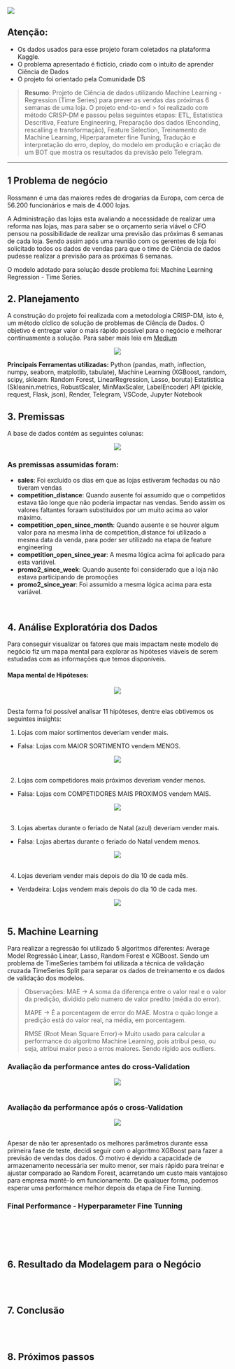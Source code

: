 ![](https://imgur.com/KRHa0qu.png)

## Atenção: 
- Os dados usados para esse projeto foram coletados na plataforma Kaggle. 
- O problema apresentado é fictício, criado com o intuito de aprender Ciência de Dados
- O projeto foi orientado pela Comunidade DS


> **Resumo**: Projeto de Ciência de dados utilizando Machine Learning - Regression (Time Series) para prever as vendas das próximas 6 semanas de uma loja. O projeto end-to-end > foi realizado com método CRISP-DM e passou pelas seguintes etapas: ETL, Estatistica Descritiva, Feature Engineering, Preparação dos dados 
> (Enconding, rescalling e transformação), Feature Selection, Treinamento de Machine Learning, Hiperparameter fine Tuning, Tradução e interpretação do erro, deploy, 
> do modelo em produção e criação de um BOT que mostra os resultados da previsão pelo Telegram.
<hr>


## 1 Problema de negócio
Rossmann é uma das maiores redes de drogarias da Europa, com cerca de 56.200 funcionários e mais de 4.000 lojas. 

A Administração das lojas esta avaliando a necessidade de realizar uma reforma nas lojas, mas para saber se o orçamento seria viável o CFO pensou na possibilidade de realizar uma previsão das próximas 6 semanas de cada loja. Sendo assim após uma reunião com os gerentes de loja foi solicitado todos os dados de vendas para que o time de Ciência de dados pudesse realizar a previsão para as próximas 6 semanas. 

O modelo adotado para solução desde problema foi: Machine Learning Regression - Time Series. 
<br>

## 2. Planejamento

A construção do projeto foi realizada com a metodologia CRISP-DM, isto é, um método cíclico de solução de problemas de Ciência de Dados. O objetivo é entregar valor o mais rápido possível para o negócio e melhorar continuamente a solução. Para saber mais leia em [Medium](https://medium.com/comunidadeds/voc%C3%AA-tem-os-dados-tem-o-problema-de-neg%C3%B3cio-mas-e-agora-o-que-fazer-bf3b2d06482)

<div align="center">
<img src="https://imgur.com/BkJdxdi.png" />
</div>


**Principais Ferramentas utilizadas:** Python (pandas, math, inflection, numpy, seaborn, matplotlib, tabulate), Machine Learning (XGBoost, random, scipy, sklearn: Random Forest, LinearRegression, Lasso, boruta) Estatística (Skleanin.metrics, RobustScaler, MinMaxScaler, LabelEncoder) API (pickle, request, Flask, json), Render, Telegram, VSCode, Jupyter Notebook


## 3. Premissas 

A base de dados contém as seguintes colunas: 

<div align="center">
<img src="https://imgur.com/lQjw59J.png" />
</div>

### As premissas assumidas foram: 
- **sales**: Foi excluído os dias em que as lojas estiveram fechadas ou não tiveram vendas
- **competition_distance**: Quando ausente foi assumido que o competidos estava tão longe que não poderia impactar nas vendas. Sendo assim os valores faltantes foraam substituidos por um muito acima ao valor máximo. 
- **competition_open_since_month**: Quando ausente e se houver algum valor para na mesma linha de competition_distance foi utilizado a mesma data da venda, para poder ser utilizado na etapa de feature engineering
- **competition_open_since_year**: A mesma lógica acima foi aplicado para esta variável.
- **promo2_since_week**: Quando ausente foi considerado que a loja não estava participando de promoções
- **promo2_since_year**: Foi assumido a mesma lógica acima para esta variável.

<br>

## 4. Análise Exploratória dos Dados

Para conseguir visualizar os fatores que mais impactam neste modelo de negócio fiz um mapa mental para explorar as hipóteses viáveis de serem estudadas com as informações que temos disponíveis. 
#### Mapa mental de Hipóteses: 
<div align="center">
<img src="https://imgur.com/DakPAEU.png" />
</div><br>

Desta forma foi possível analisar 11 hipóteses, dentre elas obtivemos os seguintes insights:  

1. Lojas com maior sortimentos deveriam vender mais.
- Falsa: Lojas com MAIOR SORTIMENTO vendem MENOS.
<div align="center">
<img src="https://imgur.com/98zh5qx.png" />
</div><br>

2. Lojas com competidores mais próximos deveriam vender menos.
- Falsa: Lojas com COMPETIDORES MAIS PROXIMOS vendem MAIS.
<div align="center">
<img src="https://imgur.com/GZUbLNX.png" />
</div><br>

3. Lojas abertas durante o feriado de Natal (azul) deveriam vender mais.
- Falsa: Lojas abertas durante o feriado do Natal vendem menos.
<div align="center">
<img src="https://imgur.com/QaJtMYA.png" />
</div><br>

4. Lojas deveriam vender mais depois do dia 10 de cada mês.
- Verdadeira: Lojas vendem mais depois do dia 10 de cada mes.
<div align="center">
<img src="https://imgur.com/X0FGWOi.png" />
</div><br>

## 5. Machine Learning

Para realizar a regressão foi utilizado 5 algoritmos diferentes: Average Model Regressão Linear, Lasso, Random Forest e XGBoost. Sendo um problema de TimeSeries também foi utilizada a técnica de validação cruzada TimeSeries Split para separar os dados de treinamento e os dados de validação dos modelos. 

> Observações: 
> MAE → A soma da diferença entre o valor real e o valor da predição, dividido pelo numero de valor predito (média do error).
> 
> MAPE → É a porcentagem de error do MAE. Mostra o quão longe a predição está do valor real, na média, em porcentagem.
> 
> RMSE (Root Mean Square Error)→ Muito usado para calcular a performance do algoritmo Machine Learning, pois atribui peso, ou seja, atribui maior peso a erros maiores. Sendo rígido aos outliers.

### Avaliação da performance antes do cross-Validation

<div align="center">
<img src="https://imgur.com/D2TFxFl.png" />
</div><br>

### Avaliação da performance após o cross-Validation

<div align="center">
<img src="https://imgur.com/1qtH8Z4.png" />
</div><br>

Apesar de não ter apresentado os melhores parâmetros durante essa primeira fase de teste, decidi seguir com o algoritmo XGBoost para fazer a previsão de vendas dos dados. O motivo é devido a capacidade de armazenamento necessária ser muito menor, ser mais rápido para treinar e ajustar comparado ao Random Forest, acarretando um custo mais vantajoso para empresa mantê-lo em funcionamento. De qualquer forma, podemos esperar uma performance melhor depois da etapa de Fine Tunning.


### Final Performance - Hyperparameter Fine Tunning

</div><br>


<br><br>

## 6. Resultado da Modelagem para o Negócio



<br><br>

## 7. Conclusão


<br><br>

## 8. Próximos passos



